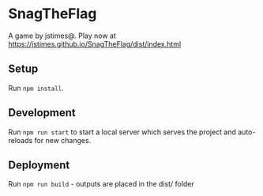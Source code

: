 # SnagTheFlag

A game by jstimes@. 
Play now at https://jstimes.github.io/SnagTheFlag/dist/index.html

## Setup

Run `npm install`.

## Development

Run `npm run start` to start a local server which serves the project and 
auto-reloads for new changes.

## Deployment

Run `npm run build` - outputs are placed in the dist/ folder
